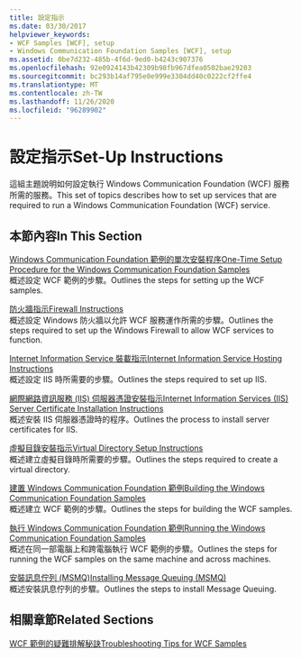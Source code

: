 ```yaml
---
title: 設定指示
ms.date: 03/30/2017
helpviewer_keywords:
- WCF Samples [WCF], setup
- Windows Communication Foundation Samples [WCF], setup
ms.assetid: 0be7d232-485b-4f6d-9ed0-b4243c907376
ms.openlocfilehash: 92e0924143b42309b98fb967dfea0502bae29203
ms.sourcegitcommit: bc293b14af795e0e999e3304dd40c0222cf2ffe4
ms.translationtype: MT
ms.contentlocale: zh-TW
ms.lasthandoff: 11/26/2020
ms.locfileid: "96289902"
---
```

# <a name="set-up-instructions"></a><span data-ttu-id="e6c06-102">設定指示</span><span class="sxs-lookup"><span data-stu-id="e6c06-102">Set-Up Instructions</span></span>

<span data-ttu-id="e6c06-103">這組主題說明如何設定執行 Windows Communication Foundation (WCF) 服務所需的服務。</span><span class="sxs-lookup"><span data-stu-id="e6c06-103">This set of topics describes how to set up services that are required to run a Windows Communication Foundation (WCF) service.</span></span>  
  
## <a name="in-this-section"></a><span data-ttu-id="e6c06-104">本節內容</span><span class="sxs-lookup"><span data-stu-id="e6c06-104">In This Section</span></span>  

 [<span data-ttu-id="e6c06-105">Windows Communication Foundation 範例的單次安裝程序</span><span class="sxs-lookup"><span data-stu-id="e6c06-105">One-Time Setup Procedure for the Windows Communication Foundation Samples</span></span>](one-time-setup-procedure-for-the-wcf-samples.md)  
 <span data-ttu-id="e6c06-106">概述設定 WCF 範例的步驟。</span><span class="sxs-lookup"><span data-stu-id="e6c06-106">Outlines the steps for setting up the WCF samples.</span></span>  
  
 [<span data-ttu-id="e6c06-107">防火牆指示</span><span class="sxs-lookup"><span data-stu-id="e6c06-107">Firewall Instructions</span></span>](firewall-instructions.md)  
 <span data-ttu-id="e6c06-108">概述設定 Windows 防火牆以允許 WCF 服務運作所需的步驟。</span><span class="sxs-lookup"><span data-stu-id="e6c06-108">Outlines the steps required to set up the Windows Firewall to allow WCF services to function.</span></span>  
  
 [<span data-ttu-id="e6c06-109">Internet Information Service 裝載指示</span><span class="sxs-lookup"><span data-stu-id="e6c06-109">Internet Information Service Hosting Instructions</span></span>](internet-information-service-hosting-instructions.md)  
 <span data-ttu-id="e6c06-110">概述設定 IIS 時所需要的步驟。</span><span class="sxs-lookup"><span data-stu-id="e6c06-110">Outlines the steps required to set up IIS.</span></span>  
  
 [<span data-ttu-id="e6c06-111">網際網路資訊服務 (IIS) 伺服器憑證安裝指示</span><span class="sxs-lookup"><span data-stu-id="e6c06-111">Internet Information Services (IIS) Server Certificate Installation Instructions</span></span>](iis-server-certificate-installation-instructions.md)  
 <span data-ttu-id="e6c06-112">概述安裝 IIS 伺服器憑證時的程序。</span><span class="sxs-lookup"><span data-stu-id="e6c06-112">Outlines the process to install server certificates for IIS.</span></span>  
  
 [<span data-ttu-id="e6c06-113">虛擬目錄安裝指示</span><span class="sxs-lookup"><span data-stu-id="e6c06-113">Virtual Directory Setup Instructions</span></span>](virtual-directory-setup-instructions.md)  
 <span data-ttu-id="e6c06-114">概述建立虛擬目錄時所需要的步驟。</span><span class="sxs-lookup"><span data-stu-id="e6c06-114">Outlines the steps required to create a virtual directory.</span></span>  
  
 [<span data-ttu-id="e6c06-115">建置 Windows Communication Foundation 範例</span><span class="sxs-lookup"><span data-stu-id="e6c06-115">Building the Windows Communication Foundation Samples</span></span>](building-the-samples.md)  
 <span data-ttu-id="e6c06-116">概述建立 WCF 範例的步驟。</span><span class="sxs-lookup"><span data-stu-id="e6c06-116">Outlines the steps for building the WCF samples.</span></span>  
  
 [<span data-ttu-id="e6c06-117">執行 Windows Communication Foundation 範例</span><span class="sxs-lookup"><span data-stu-id="e6c06-117">Running the Windows Communication Foundation Samples</span></span>](running-the-samples.md)  
 <span data-ttu-id="e6c06-118">概述在同一部電腦上和跨電腦執行 WCF 範例的步驟。</span><span class="sxs-lookup"><span data-stu-id="e6c06-118">Outlines the steps for running the WCF samples on the same machine and across machines.</span></span>  
  
 [<span data-ttu-id="e6c06-119">安裝訊息佇列 (MSMQ)</span><span class="sxs-lookup"><span data-stu-id="e6c06-119">Installing Message Queuing (MSMQ)</span></span>](installing-message-queuing-msmq.md)  
 <span data-ttu-id="e6c06-120">概述安裝訊息佇列的步驟。</span><span class="sxs-lookup"><span data-stu-id="e6c06-120">Outlines the steps to install Message Queuing.</span></span>  
  
## <a name="related-sections"></a><span data-ttu-id="e6c06-121">相關章節</span><span class="sxs-lookup"><span data-stu-id="e6c06-121">Related Sections</span></span>  

 <span data-ttu-id="e6c06-122">[WCF 範例的疑難排解秘訣](/previous-versions/dotnet/netframework-3.5/ms751511(v=vs.90))</span><span class="sxs-lookup"><span data-stu-id="e6c06-122">[Troubleshooting Tips for WCF Samples](/previous-versions/dotnet/netframework-3.5/ms751511(v=vs.90))</span></span>
